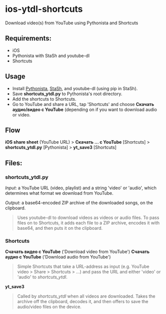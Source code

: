 # ios-ytdl-shortcuts
Download video(s) from YouTube using Pythonista and Shortcuts

## Requirements:
- iOS
- Pythonista with StaSh and youtube-dl
- Shortcuts

## Usage
- Install [Pythonista](https://apps.apple.com/us/app/pythonista-3/id1085978097), [StaSh](https://github.com/ywangd/stash), and youtube-dl (using pip in StaSh).
- Save **shortcuts_ytdl.py** to Pythonista's root directory.
- Add the shortcuts to Shortcuts.
- Go to YouTube and share a URL, tap 'Shortcuts' and choose **Скачать аудио/видео с YouTube** (depending on if you want to download audio or video.

## Flow
__iOS share sheet__ (YouTube URL) > __Скачать ... с YouTube__ [Shortcuts] > __shortcuts_ytdl.py__ [Pythonista] > __yt_save3__ [Shortcuts]

## Files:
### shortcuts_ytdl.py
*Input*: a YouTube URL (video, playlist) and a string 'video' or 'audio', which determines what format we download from YouTube.

*Output*: a base64-encoded ZIP archive of the downloaded songs, on the clipboard.

> Uses youtube-dl to download videos as videos or audio files.
To pass files on to Shortcuts, it adds each file to a ZIP archive, encodes it with base64, and then puts it on the clipboard.

### Shortcuts
**Счачать видео с YouTube** ('Download video from YouTube')
**Счачать аудио с YouTube** ('Download audio from YouTube')

> Simple Shortcuts that take a URL-address as input (e.g. YouTube video > Share > Shortcuts > ...) and pass the URL and either 'video' or 'audio' to _shortcuts_ytdl_.

**yt_save3**

> Called by _shortcuts_ytdl_ when all videos are downloaded. Takes the archive off the clipboard, decodes it, and then offers to save the audio/video files on the device.
